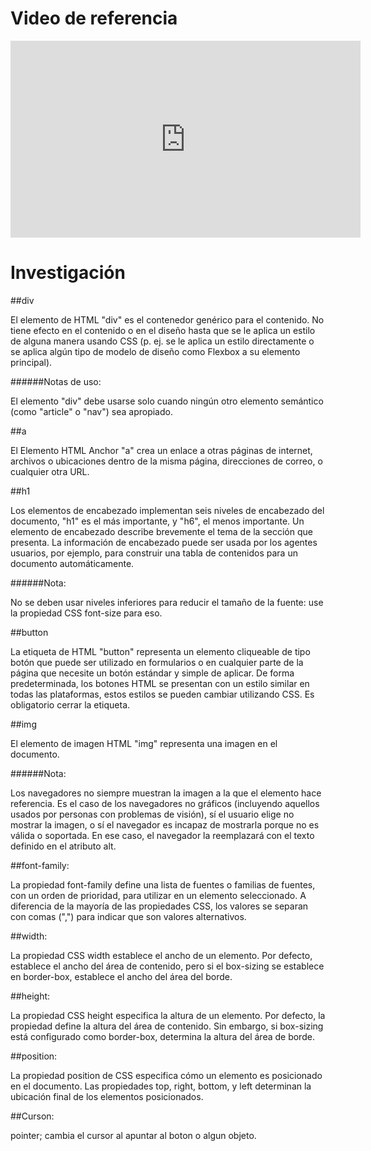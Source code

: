 # Video de referencia

<iframe width="560" height="315" src="https://www.youtube.com/embed/KP398UANzfw?si=rZW8KDYi1EujsnaW" title="YouTube video player" frameborder="0" allow="accelerometer; autoplay; clipboard-write; encrypted-media; gyroscope; picture-in-picture; web-share" allowfullscreen></iframe>

# Investigación

##div
<p>
El elemento de HTML "div" es el contenedor genérico para el contenido. No tiene efecto en el contenido o en el diseño hasta que se le aplica un estilo de alguna manera usando CSS (p. ej. se le aplica un estilo directamente o se aplica algún tipo de modelo de diseño como Flexbox a su elemento principal).
</p>
######Notas de uso: 
<p>
El elemento "div" debe usarse solo cuando ningún otro elemento semántico (como "article" o "nav") sea apropiado.
</p>

##a
<p>
El Elemento HTML Anchor "a" crea un enlace a otras páginas de internet, archivos o ubicaciones dentro de la misma página, direcciones de correo, o cualquier otra URL.
</p>

##h1
<p>
Los elementos de encabezado implementan seis niveles de encabezado del documento, "h1" es el más importante, y "h6", el menos importante. Un elemento de encabezado describe brevemente el tema de la sección que presenta. La información de encabezado puede ser usada por los agentes usuarios, por ejemplo, para construir una tabla de contenidos para un documento automáticamente.
</p>
######Nota:
<p>
No se deben usar niveles inferiores para reducir el tamaño de la fuente: use la propiedad CSS font-size para eso.
</p>


##button
<p>
La etiqueta de HTML "button" representa un elemento cliqueable de tipo botón que puede ser utilizado en formularios o en cualquier parte de la página que necesite un botón estándar y simple de aplicar. De forma predeterminada, los botones HTML se presentan con un estilo similar en todas las plataformas, estos estilos se pueden cambiar utilizando CSS.
Es obligatorio cerrar la etiqueta.
</p>


##img
<p>
El elemento de imagen HTML "img" representa una imagen en el documento.
</p>

######Nota:
<p>
Los navegadores no siempre muestran la imagen a la que el elemento hace referencia. Es el caso de los navegadores no gráficos (incluyendo aquellos usados por personas con problemas de visión), sí el usuario elige no mostrar la imagen, o sí el navegador es incapaz de mostrarla porque no es válida o soportada. En ese caso, el navegador la reemplazará con el texto definido en el atributo alt.
</p>


##font-family:
<p>
La propiedad font-family define una lista de fuentes o familias de fuentes, con un orden de prioridad, para utilizar en un elemento seleccionado. A diferencia de la mayoría de las propiedades CSS, los valores se separan con comas (",") para indicar que son valores alternativos.
</p>


##width: 
<p>
La propiedad CSS width establece el ancho de un elemento. Por defecto, establece el ancho del área de contenido, pero si el box-sizing se establece en border-box, establece el ancho del área del borde.
</p>


##height:
<p>
La propiedad CSS height especifica la altura de un elemento. Por defecto, la propiedad define la altura del área de contenido. Sin embargo, si box-sizing está configurado como border-box, determina la altura del área de borde.
</p>


##position:
<p>
La propiedad position de CSS especifica cómo un elemento es posicionado en el documento. Las propiedades top, right, bottom, y left determinan la ubicación final de los elementos posicionados.
</p>


##Curson:
<p>
pointer; cambia el cursor al apuntar al boton o algun objeto.
</p>
